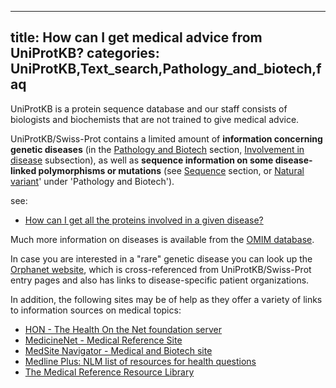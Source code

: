 
---
title: How can I get medical advice from UniProtKB?
categories: UniProtKB,Text_search,Pathology_and_biotech,faq
---

UniProtKB is a protein sequence database and our staff consists of biologists and biochemists that are not trained to give medical advice.

UniProtKB/Swiss-Prot contains a limited amount of **information concerning genetic diseases** (in the [Pathology and Biotech](http://www.uniprot.org/help/pathology%5Fand%5Fbiotech%5Fsection) section, [Involvement in disease](http://www.uniprot.org/help/involvement%5Fin%5Fdisease) subsection), as well as **sequence information on some disease-linked polymorphisms or mutations** (see [Sequence](http://www.uniprot.org/help/sequences%5Fsection) section, or [Natural variant](http://www.uniprot.org/help/variant)' under 'Pathology and Biotech').

see:

*   [How can I get all the proteins involved in a given disease?](http://www.uniprot.org/faq/19)

Much more information on diseases is available from the [OMIM database](http://www.omim.org/).

In case you are interested in a "rare" genetic disease you can look up the [Orphanet website](http://www.orpha.net/), which is cross-referenced from UniProtKB/Swiss-Prot entry pages and also has links to disease-specific patient organizations.

In addition, the following sites may be of help as they offer a variety of links to information sources on medical topics:

*   [HON - The Health On the Net foundation server](http://www.hon.ch/)
*   [MedicineNet - Medical Reference Site](http://www.medicinenet.com/)
*   [MedSite Navigator - Medical and Biotech site](http://www.medsitenavigator.com/)
*   [Medline Plus: NLM list of resources for health questions](http://medlineplus.nlm.nih.gov/medlineplus/)
*   [The Medical Reference Resource Library](http://www.guidetohealthcareschools.com/library/medical%2Dreference)
        